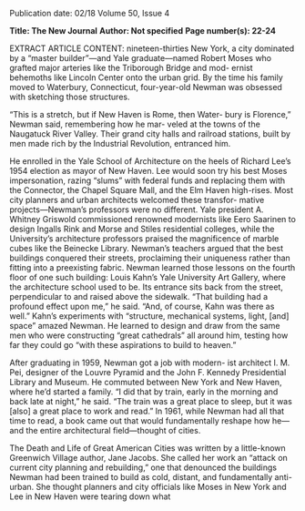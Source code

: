 Publication date: 02/18
Volume 50, Issue 4

**Title: The New Journal**
**Author: Not specified**
**Page number(s): 22-24**

EXTRACT ARTICLE CONTENT:
nineteen-thirties New York, a city dominated by a “master 
builder”—and Yale graduate—named Robert Moses who 
grafted major arteries like the Triborough Bridge and mod-
ernist behemoths like Lincoln Center onto the urban grid. 
By the time his family moved to Waterbury, Connecticut, 
four-year-old Newman was obsessed with sketching those 
structures. 

“This is a stretch, but if New Haven is Rome, then Water-
bury is Florence,” Newman said, remembering how he mar-
veled at the towns of the Naugatuck River Valley. Their grand 
city halls and railroad stations, built by men made rich by the 
Industrial Revolution, entranced him.

He enrolled in the Yale School of Architecture on the heels 
of Richard Lee’s 1954 election as mayor of New Haven. Lee 
would soon try his best Moses impersonation, razing “slums” 
with federal funds and replacing them with the Connector, 
the Chapel Square Mall, and the Elm Haven high-rises. Most 
city planners and urban architects welcomed these transfor-
mative projects—Newman’s professors were no different. 
Yale president A. Whitney Griswold commissioned renowned 
modernists like Eero Saarinen to design Ingalls Rink and 
Morse and Stiles residential colleges, while the University’s 
architecture professors praised the magnificence of marble 
cubes like the Beinecke Library. Newman’s teachers argued 
that the best buildings conquered their streets, proclaiming 
their uniqueness rather than fitting into a preexisting fabric. 
Newman learned those lessons on the fourth floor of one 
such building: Louis Kahn’s Yale University Art Gallery, 
where the architecture school used to be. Its entrance sits 
back from the street, perpendicular to and raised above the 
sidewalk. “That building had a profound effect upon me,” 
he said. “And, of course, Kahn was there as well.” Kahn’s 
experiments with “structure, mechanical systems, light, [and] 
space” amazed Newman. He learned to design and draw 
from the same men who were constructing “great cathedrals” 
all around him, testing how far they could go “with these 
aspirations to build to heaven.”

After graduating in 1959, Newman got a job with modern-
ist architect I. M. Pei, designer of the Louvre Pyramid and 
the John F. Kennedy Presidential Library and Museum. He 
commuted between New York and New Haven, where he’d 
started a family. “I did that by train, early in the morning 
and back late at night,” he said. “The train was a great place 
to sleep, but it was [also] a great place to work and read.” In 
1961, while Newman had all that time to read, a book came 
out that would fundamentally reshape how he—and the 
entire architectural field—thought of cities. 

The Death and Life of Great American Cities was written 
by a little-known Greenwich Village author, Jane Jacobs. 
She called her work an “attack on current city planning and 
rebuilding,” one that denounced the buildings Newman had 
been trained to build as cold, distant, and fundamentally 
anti-urban. She thought planners and city officials like Moses 
in New York and Lee in New Haven were tearing down what